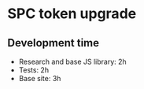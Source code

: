 # SPC token upgrade

## Development time

- Research and base JS library: 2h
- Tests: 2h
- Base site: 3h
